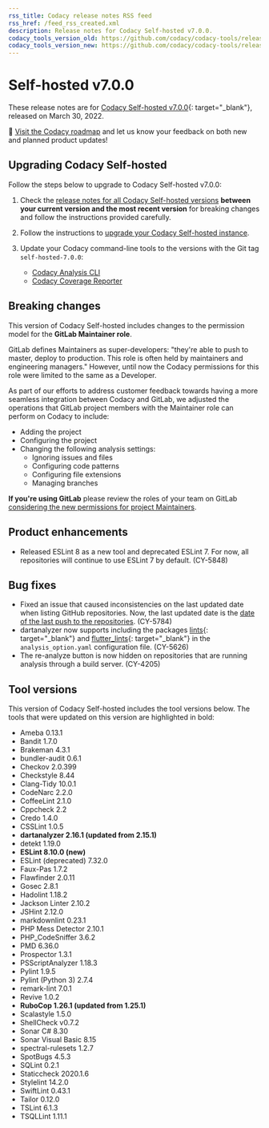 ```yaml
---
rss_title: Codacy release notes RSS feed
rss_href: /feed_rss_created.xml
description: Release notes for Codacy Self-hosted v7.0.0.
codacy_tools_version_old: https://github.com/codacy/codacy-tools/releases/tag/5.2.1
codacy_tools_version_new: https://github.com/codacy/codacy-tools/releases/tag/5.5.6
---
```


# Self-hosted v7.0.0

These release notes are for [Codacy Self-hosted v7.0.0](https://github.com/codacy/chart/releases/tag/7.0.0){: target="_blank"}, released on March 30, 2022. <!-- TODO Update release date -->

📢 [Visit the Codacy roadmap](https://roadmap.codacy.com) and <span class="skip-vale">let us know</span> your feedback on both new and planned product updates!

<!--TODO Check these issues manually

Jira issues without release notes

-   https://codacy.atlassian.net/browse/CY-5797
-   https://codacy.atlassian.net/browse/CY-5796
-   https://codacy.atlassian.net/browse/CY-5795
-   https://codacy.atlassian.net/browse/CY-5793
-->

## Upgrading Codacy Self-hosted

Follow the steps below to upgrade to Codacy Self-hosted v7.0.0:

1.  Check the [release notes for all Codacy Self-hosted versions](../index.md#self-hosted) **between your current version and the most recent version** for breaking changes and follow the instructions provided <span class="skip-vale">carefully</span>.

1.  Follow the instructions to [upgrade your Codacy Self-hosted instance](https://docs.codacy.com/v7.0/chart/maintenance/upgrade/).

1.  Update your Codacy command-line tools to the versions with the Git tag `self-hosted-7.0.0`:

    -   [Codacy Analysis CLI](https://github.com/codacy/codacy-analysis-cli/releases/tag/self-hosted-7.0.0)
    -   [Codacy Coverage Reporter](https://github.com/codacy/codacy-coverage-reporter/releases/tag/self-hosted-7.0.0)

## Breaking changes

This version of Codacy Self-hosted includes changes to the permission model for the **GitLab Maintainer role**.

GitLab defines Maintainers as super-developers: "they're able to push to <span class="skip-vale">master</span>, deploy to production. This role is often held by maintainers and engineering managers." However, until now the Codacy permissions for this role were limited to the same as a Developer.

As part of our efforts to address customer feedback towards having a more seamless integration between Codacy and GitLab, we adjusted the operations that GitLab project members with the Maintainer role can perform on Codacy to include:

-   Adding the project
-   Configuring the project
-   Changing the following analysis settings:
    -   Ignoring issues and files
    -   Configuring code patterns
    -   Configuring file extensions
    -   Managing branches

**If you're using GitLab** please review the roles of your team on GitLab [considering the new permissions for project Maintainers](http://docs.codacy.com/v7.0/organizations/roles-and-permissions-for-synced-organizations/).

## Product enhancements

-   Released ESLint 8 as a new tool and deprecated ESLint 7. For now, all repositories will continue to use ESLint 7 by default. (CY-5848)

## Bug fixes

-   Fixed an issue that caused inconsistencies on the last updated date when listing GitHub repositories. Now, the last updated date is the [date of the last push to the repositories](https://docs.codacy.com/v7.0/organizations/organization-overview/#last-updated-repositories). (CY-5784)
-   dartanalyzer now supports including the packages [lints](https://pub.dev/packages/lints){: target="_blank"} and [flutter_lints](https://pub.dev/packages/flutter_lints){: target="_blank"} in the `analysis_option.yaml` configuration file. (CY-5626)
-   The re-analyze button is now hidden on repositories that are running analysis through a build server. (CY-4205)

## Tool versions

This version of Codacy Self-hosted includes the tool versions below. The tools that were updated on this version are highlighted in bold:

-   Ameba 0.13.1
-   Bandit 1.7.0
-   Brakeman 4.3.1
-   bundler-audit 0.6.1
-   Checkov 2.0.399
-   Checkstyle 8.44
-   Clang-Tidy 10.0.1
-   CodeNarc 2.2.0
-   CoffeeLint 2.1.0
-   Cppcheck 2.2
-   Credo 1.4.0
-   CSSLint 1.0.5
-   **dartanalyzer 2.16.1 (updated from 2.15.1)**
-   detekt 1.19.0
-   **ESLint 8.10.0 (new)**
-   ESLint (deprecated) 7.32.0
-   Faux-Pas 1.7.2
-   Flawfinder 2.0.11
-   Gosec 2.8.1
-   Hadolint 1.18.2
-   Jackson Linter 2.10.2
-   JSHint 2.12.0
-   markdownlint 0.23.1
-   PHP Mess Detector 2.10.1
-   PHP_CodeSniffer 3.6.2
-   PMD 6.36.0
-   Prospector 1.3.1
-   PSScriptAnalyzer 1.18.3
-   Pylint 1.9.5
-   Pylint (Python 3) 2.7.4
-   remark-lint 7.0.1
-   Revive 1.0.2
-   **RuboCop 1.26.1 (updated from 1.25.1)**
-   Scalastyle 1.5.0
-   ShellCheck v0.7.2
-   Sonar C# 8.30
-   Sonar Visual Basic 8.15
-   spectral-rulesets 1.2.7
-   SpotBugs 4.5.3
-   SQLint 0.2.1
-   Staticcheck 2020.1.6
-   Stylelint 14.2.0
-   SwiftLint 0.43.1
-   Tailor 0.12.0
-   TSLint 6.1.3
-   TSQLLint 1.11.1
